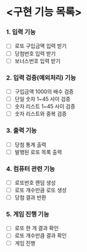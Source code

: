 # <구현 기능 목록>

### 1. 입력 기능
- [ ] 로또 구입금액 입력 받기
- [ ] 당첨번호 입력 받기
- [ ] 보너스번호 입력 받기

### 2. 입력 검증(예외처리) 기능
- [ ] 구입금액 1000의 배수 검증
- [ ] 단일 숫자 1~45 사이 검증
- [ ] 숫자 리스트 1~45 사이 검증
- [ ] 숫자 리스트와 중복 검증

### 3. 출력 기능
- [ ] 당첨 통계 출력
- [ ] 발행된 로또 목록 출력

### 4. 컴퓨터 관련 기능
- [ ] 로또번호 랜덤 생성
- [ ] 로또 개수만큼 로또 생성
- [ ] 당첨 결과 반환

### 5. 게임 진행 기능
- [ ] 로또 한 개 결과 확인
- [ ] 로또 개수만큼 결과 확인
- [ ] 게임 진행